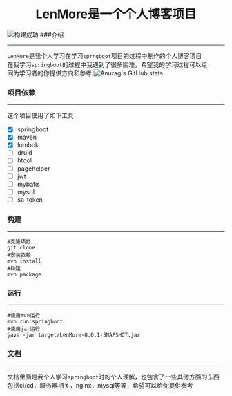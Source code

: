<div style="text-align: center;"><h1>LenMore是一个个人博客项目</h1></div>

![构建成功](https://app.travis-ci.com/luolikong950412/LenMoreBlog.svg?branch=master)
###介绍
___
`LenMore`是我个人学习在学习`sprngboot`项目的过程中制作的个人博客项目  
在我学习`springboot`的过程中我遇到了很多困难，希望我的学习过程可以给  
同为学习者的你提供方向和参考
![Anurag's GitHub stats](https://github-readme-stats.vercel.app/api?username=luolikong950412&show_icons=true&theme=dracula&)  

### 项目依赖
___
这个项目使用了如下工具  
- [x] springboot
- [x] maven
- [X] lombok
- [ ] druid
- [ ] htool
- [ ] pagehelper
- [ ] jwt
- [ ] mybatis
- [ ] mysql
- [ ] sa-token
### 构建
___
```shell
#克隆项目
git clone 
#安装依赖
mvn install
#构建
mvn package
```
### 运行
___
```shell
#使用mvn运行
mvn run:springboot
#使用jar运行
java -jar target/LenMore-0.0.1-SNAPSHOT.jar
```
### 文档
___
文档里面是我个人学习`springboot`时的个人理解，也包含了一些其他方面的东西  
包括ci/cd，服务器相关，nginx，mysql等等，希望可以给你提供参考
